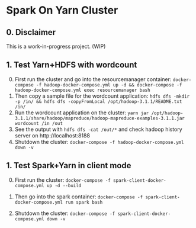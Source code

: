 # Spark On Yarn Cluster

## 0. Disclaimer

This is a work-in-progress project. (WIP)

## 1. Test Yarn+HDFS with wordcount

0. First run the cluster and go into the resourcemanager container: `docker-compose -f hadoop-docker-compose.yml up -d && docker-compose -f hadoop-docker-compose.yml exec resourcemanager bash`
1. Then copy a sample file for the wordcount application: `hdfs dfs -mkdir -p /in/ && hdfs dfs -copyFromLocal /opt/hadoop-3.1.1/README.txt /in/`
2. Run the wordcount application on the cluster: `yarn jar /opt/hadoop-3.1.1/share/hadoop/mapreduce/hadoop-mapreduce-examples-3.1.1.jar wordcount /in /out`
3. See the output with `hdfs dfs -cat /out/*` and check hadoop history server on http://localhost:8188
4. Shutdown the cluster: `docker-compose -f hadoop-docker-compose.yml down -v`

## 1. Test Spark+Yarn in client mode

0. First run the cluster: `docker-compose -f spark-client-docker-compose.yml up -d --build`
1. Then go into the spark container: `docker-compose -f spark-client-docker-compose.yml run spark bash`

4. Shutdown the cluster: `docker-compose -f spark-client-docker-compose.yml down -v`

